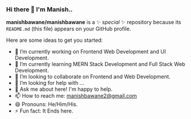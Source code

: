 ### Hi there 👋 I'm Manish..


**manishbawane/manishbawane** is a ✨ _special_ ✨ repository because its `README.md` (this file) appears on your GitHub profile.

Here are some ideas to get you started:

- 🔭 I’m currently working on Frontend Web Development and UI Development.
- 🌱 I’m currently learning MERN Stack Development and Full Stack Web Development.
- 👯 I’m looking to collaborate on Frontend and Web Development.
- 🤔 I’m looking for help with ...
- 💬 Ask me about here! I'm happy to help.
- 📫 How to reach me: manishbawane2@gmail.com
- 😄 Pronouns: He/Him/His.
- ⚡ Fun fact: It Ends here.

